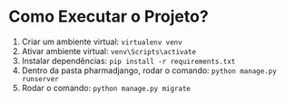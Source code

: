 <h1>Como Executar o Projeto?</h1>

<ol>
  <li>Criar um ambiente virtual: <code>virtualenv venv</code></li>
  <li>Ativar ambiente virtual: <code>venv\Scripts\activate</code></li>
  <li>Instalar dependências: <code>pip install -r requirements.txt</code></li>
  <li>Dentro da pasta pharmadjango, rodar o comando: <code>python manage.py runserver</code></li>
  <li>Rodar o comando: <code>python manage.py migrate</code></li>
